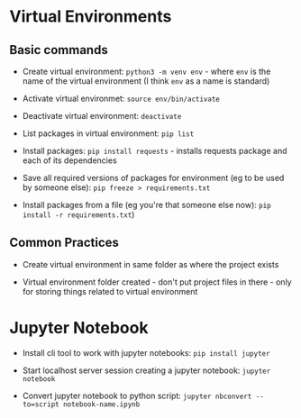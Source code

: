 # Virtual Environments
## Basic commands 
- Create virtual environment: `python3 -m venv env` - where `env` is the name of the virtual environment (I think `env` as a name is standard)

- Activate virtual environmet: `source env/bin/activate`

- Deactivate virtual environment: `deactivate`

- List packages in virtual environment: `pip list`

- Install packages: `pip install requests` - installs requests package and each of its dependencies

- Save all required versions of packages for environment (eg to be used by someone else): `pip freeze > requirements.txt`

- Install packages from a file (eg you're that someone else now): `pip install -r requirements.txt`)

## Common Practices
- Create virtual environment in same folder as where the project exists

- Virtual environment folder created - don't put project files in there - only for storing things related to virtual environment

# Jupyter Notebook
- Install cli tool to work with jupyter notebooks: `pip install jupyter`

- Start localhost server session creating a jupyter notebook: `jupyter notebook`

- Convert jupyter notebook to python script: `jupyter nbconvert --to=script notebook-name.ipynb`


